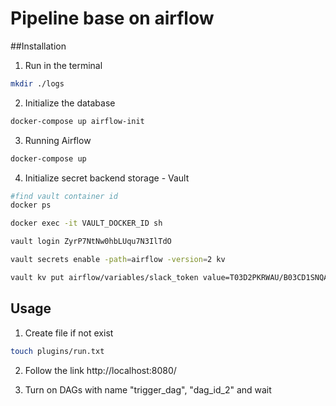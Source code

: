 # Pipeline base on airflow

##Installation

1) Run in the terminal
```bash
mkdir ./logs
```
2) Initialize the database
```bash
docker-compose up airflow-init
```
3) Running Airflow
```bash
docker-compose up 
```
4) Initialize secret backend storage - Vault
```bash
#find vault container id
docker ps

docker exec -it VAULT_DOCKER_ID sh

vault login ZyrP7NtNw0hbLUqu7N3IlTdO

vault secrets enable -path=airflow -version=2 kv

vault kv put airflow/variables/slack_token value=T03D2PKRWAU/B03CD1SNQAE/dkEprnaNsutaZmRn1F1g5oIk
```

## Usage
1) Create file if not exist
```bash
touch plugins/run.txt
```
2) Follow the link http://localhost:8080/

3) Turn on DAGs with name "trigger_dag", "dag_id_2" and wait 
    